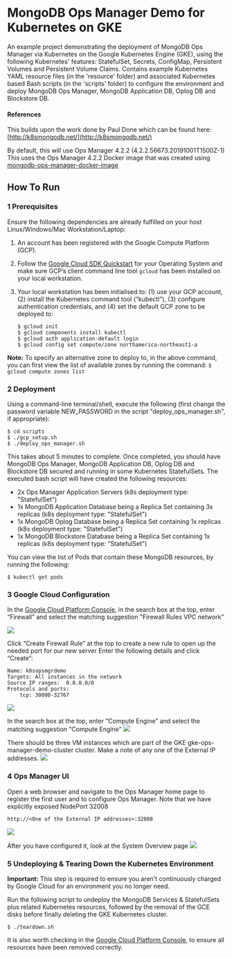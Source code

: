 # MongoDB Ops Manager Demo for Kubernetes on GKE

An example project demonstrating the deployment of MongoDB Ops Manager via Kubernetes on the Google Kubernetes Engine (GKE), using the following Kubernetes' features: StatefulSet, Secrets, ConfigMap, Persistent Volumes and Persistent Volume Claims. Contains example Kubernetes YAML resource files (in the 'resource' folder) and associated Kubernetes based Bash scripts (in the 'scripts' folder) to configure the environment and deploy MongoDB Ops Manager, MongoDB Application DB, Oplog DB and Blockstore DB.

#### References
This builds upon the work done by Paul Done which can be found here: [http://k8smongodb.net/](http://k8smongodb.net/)

By default, this will use Ops Manager 4.2.2 (4.2.2.56673.20191001T1500Z-1)
This uses the Ops Manager 4.2.2 Docker image that was created using [mongodb-ops-manager-docker-image](https://github.com/wlchow/mongodb-ops-manager-docker-image)

## How To Run

### 1 Prerequisites

Ensure the following dependencies are already fulfilled on your host Linux/Windows/Mac Workstation/Laptop:

1. An account has been registered with the Google Compute Platform (GCP).
2. Follow the [Google Cloud SDK Quickstart](https://cloud.google.com/sdk/docs/quickstarts) for your Operating System and make sure GCP’s client command line tool `gcloud` has been installed on your local workstation. 
3. Your local workstation has been initialised to: (1) use your GCP account, (2) install the Kubernetes command tool (“kubectl”), (3) configure authentication credentials, and (4) set the default GCP zone to be deployed to:

    ```
    $ gcloud init
    $ gcloud components install kubectl
    $ gcloud auth application-default login
    $ gcloud config set compute/zone northamerica-northeast1-a
    ```

**Note:** To specify an alternative zone to deploy to, in the above command, you can first view the list of available zones by running the command: `$ gcloud compute zones list`

### 2 Deployment

Using a command-line terminal/shell, execute the following (first change the password variable NEW_PASSWORD in the script "deploy_ops_manager.sh", if appropriate):

    $ cd scripts
    $ ./gcp_setup.sh
    $ ./deploy_ops_manager.sh
    
This takes about 5 minutes to complete. Once completed, you should have MongoDB Ops Manager, MongoDB Application DB, Oplog DB and Blockstore DB secured and running in some Kubernetes StatefulSets. The executed bash script will have created the following resources:

* 2x Ops Manager Application Servers  (k8s deployment type: "StatefulSet")
* 1x MongoDB Application Database being a Replica Set containing 3x replicas (k8s deployment type: "StatefulSet")
* 1x MongoDB Oplog Database being a Replica Set containing 1x replicas (k8s deployment type: "StatefulSet")
* 1x MongoDB Blockstore Database being a Replica Set containing 1x replicas (k8s deployment type: "StatefulSet")

You can view the list of Pods that contain these MongoDB resources, by running the following:

    $ kubectl get pods


### 3 Google Cloud Configuration

In the [Google Cloud Platform Console](https://console.cloud.google.com), in the search box at the top, enter “Firewall” and select the matching suggestion "Firewall Rules VPC network”

![](images/image01.png)

Click “Create Firewall Rule” at the top to create a new rule to open up the needed port for our new server
Enter the following details and click “Create”:
```
Name: k8sopsmgrdemo
Targets: All instances in the network
Source IP ranges:  0.0.0.0/0
Protocols and ports:  
    tcp: 30000-32767
``` 
![](images/image02.png)

In the search box at the top, enter “Compute Engine” and select the matching suggestion "Compute Engine"
![](images/image03.png)

There should be three VM instances which are part of the GKE gke-ops-manager-demo-cluster cluster. Make a note of any one of the External IP addresses.
![](images/image04.png)

### 4 Ops Manager UI

Open a web browser and navigate to the Ops Manager home page to register the first user and to configure Ops Manager. Note that we have explicitly exposed NodePort 32008
```
http://<One of the External IP addresses>:32008
```
![](images/image05.png)

After you have configured it, look at the System Overview page
![](images/image06.png)

### 5 Undeploying & Tearing Down the Kubernetes Environment

**Important:** This step is required to ensure you aren't continuously charged by Google Cloud for an environment you no longer need.

Run the following script to undeploy the MongoDB Services & StatefulSets plus related Kubernetes resources, followed by the removal of the GCE disks before finally deleting the GKE Kubernetes cluster.

    $ ./teardown.sh
    
It is also worth checking in the [Google Cloud Platform Console](https://console.cloud.google.com), to ensure all resources have been removed correctly.
